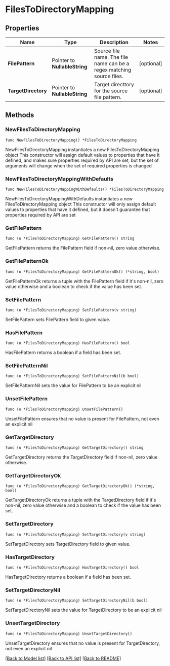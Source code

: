 # FilesToDirectoryMapping

## Properties

Name | Type | Description | Notes
------------ | ------------- | ------------- | -------------
**FilePattern** | Pointer to **NullableString** | Source file name. The file name can be a regex matching source files. | [optional] 
**TargetDirectory** | Pointer to **NullableString** | Target directtory for the source file pattern. | [optional] 

## Methods

### NewFilesToDirectoryMapping

`func NewFilesToDirectoryMapping() *FilesToDirectoryMapping`

NewFilesToDirectoryMapping instantiates a new FilesToDirectoryMapping object
This constructor will assign default values to properties that have it defined,
and makes sure properties required by API are set, but the set of arguments
will change when the set of required properties is changed

### NewFilesToDirectoryMappingWithDefaults

`func NewFilesToDirectoryMappingWithDefaults() *FilesToDirectoryMapping`

NewFilesToDirectoryMappingWithDefaults instantiates a new FilesToDirectoryMapping object
This constructor will only assign default values to properties that have it defined,
but it doesn't guarantee that properties required by API are set

### GetFilePattern

`func (o *FilesToDirectoryMapping) GetFilePattern() string`

GetFilePattern returns the FilePattern field if non-nil, zero value otherwise.

### GetFilePatternOk

`func (o *FilesToDirectoryMapping) GetFilePatternOk() (*string, bool)`

GetFilePatternOk returns a tuple with the FilePattern field if it's non-nil, zero value otherwise
and a boolean to check if the value has been set.

### SetFilePattern

`func (o *FilesToDirectoryMapping) SetFilePattern(v string)`

SetFilePattern sets FilePattern field to given value.

### HasFilePattern

`func (o *FilesToDirectoryMapping) HasFilePattern() bool`

HasFilePattern returns a boolean if a field has been set.

### SetFilePatternNil

`func (o *FilesToDirectoryMapping) SetFilePatternNil(b bool)`

 SetFilePatternNil sets the value for FilePattern to be an explicit nil

### UnsetFilePattern
`func (o *FilesToDirectoryMapping) UnsetFilePattern()`

UnsetFilePattern ensures that no value is present for FilePattern, not even an explicit nil
### GetTargetDirectory

`func (o *FilesToDirectoryMapping) GetTargetDirectory() string`

GetTargetDirectory returns the TargetDirectory field if non-nil, zero value otherwise.

### GetTargetDirectoryOk

`func (o *FilesToDirectoryMapping) GetTargetDirectoryOk() (*string, bool)`

GetTargetDirectoryOk returns a tuple with the TargetDirectory field if it's non-nil, zero value otherwise
and a boolean to check if the value has been set.

### SetTargetDirectory

`func (o *FilesToDirectoryMapping) SetTargetDirectory(v string)`

SetTargetDirectory sets TargetDirectory field to given value.

### HasTargetDirectory

`func (o *FilesToDirectoryMapping) HasTargetDirectory() bool`

HasTargetDirectory returns a boolean if a field has been set.

### SetTargetDirectoryNil

`func (o *FilesToDirectoryMapping) SetTargetDirectoryNil(b bool)`

 SetTargetDirectoryNil sets the value for TargetDirectory to be an explicit nil

### UnsetTargetDirectory
`func (o *FilesToDirectoryMapping) UnsetTargetDirectory()`

UnsetTargetDirectory ensures that no value is present for TargetDirectory, not even an explicit nil

[[Back to Model list]](../README.md#documentation-for-models) [[Back to API list]](../README.md#documentation-for-api-endpoints) [[Back to README]](../README.md)


